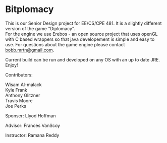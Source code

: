 Bitplomacy
=========

This is our Senior Design project for EE/CS/CPE 481.  It is a slightly different version of the game "Diplomacy".  
For the engine we use Erebos - an open source project that uses openGL with C based wrappers so that java developement
is simple and easy to use.  For questions about the game engine please contact bobb.mrtn@gmail.com.

Current build can be run and developed on any OS with an up to date JRE. Enjoy! 

Contributors:

Wisam Al-malack  
Kyle Frank  
Anthony Glitzner  
Travis Moore  
Joe Perks  

Sponser:
Llyod Hoffman

Advisor:
Frances VanScoy

Instructor:
Ramana Reddy
